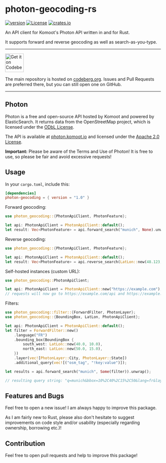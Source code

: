 # photon-geocoding-rs

[![version](https://img.shields.io/badge/version-1.0.1-green.svg)](https://codeberg.org/vollkorntomate/photon-geocoding-rs)
[![License](https://img.shields.io/badge/License-Apache%202.0-blue.svg)](https://www.apache.org/licenses/LICENSE-2.0)
[![crates.io](https://img.shields.io/badge/crates.io-v1.0.1-orange.svg?logo=rust)](https://crates.io/crates/photon-geocoding)

An API client for Komoot's Photon API written in and for Rust.

It supports forward and reverse geocoding as well as search-as-you-type.

---

<a href="https://codeberg.org/vollkorntomate/photon-geocoding-rs">
    <img alt="Get it on Codeberg" src="https://get-it-on.codeberg.org/get-it-on-blue-on-white.png" height="60">
</a>

The main repository is hosted on [codeberg.org](https://codeberg.org/vollkorntomate/photon-geocoding-rs). Issues and Pull Requests are preferred there, but you can still open one on GitHub.

---

## Photon

Photon is a free and open-source API hosted by Komoot and powered by ElasticSearch. It returns data from the OpenStreetMap project,
which is licensed under the [ODbL License](https://opendatacommons.org/licenses/odbl/).

The API is available at [photon.komoot.io](https://photon.komoot.io)
and licensed under the [Apache 2.0 License](https://www.apache.org/licenses/LICENSE-2.0).

**Important:** Please be aware of the Terms and Use of Photon! It is free to use, so please be fair and avoid excessive requests!

## Usage

In your `cargo.toml`, include this:
```toml
[dependencies]
photon-geocoding = { version = "1.0" }
```

Forward geocoding:
```rust
use photon_geocoding::{PhotonApiClient, PhotonFeature};

let api: PhotonApiClient = PhotonApiClient::default();
let result: Vec<PhotonFeature> = api.forward_search("munich", None).unwrap();
```

Reverse geocoding:
```rust
use photon_geocoding::{PhotonApiClient, PhotonFeature};

let api: PhotonApiClient = PhotonApiClient::default();
let result: Vec<PhotonFeature> = api.reverse_search(LatLon::new(48.123, 11.321), None).unwrap();
```

Self-hosted instances (custom URL):
```rust
use photon_geocoding::PhotonApiClient;

let api: PhotonApiClient = PhotonApiClient::new("https://example.com");
// requests will now go to https://example.com/api and https://example.com/reverse
```

Filters:
```rust
use photon_geocoding::filter::{ForwardFilter, PhotonLayer};
use photon_geocoding::{BoundingBox, LatLon, PhotonApiClient};

let api: PhotonApiClient = PhotonApiClient::default();
let filter = ForwardFilter::new()
    .language("FR")
    .bounding_box(BoundingBox {
        south_west: LatLon::new(40.0, 10.0),
        north_east: LatLon::new(50.0, 15.0),
    })
    .layer(vec![PhotonLayer::City, PhotonLayer::State])
    .additional_query(vec![("osm_tag", "!key:value")]);

let results = api.forward_search("munich", Some(filter)).unwrap();

// resulting query string: "q=munich&bbox=10%2C40%2C15%2C50&lang=fr&layer=city&layer=state&osm_tag=%21key%3Avalue"
```

## Features and Bugs

Feel free to open a new issue! I am always happy to improve this package.

As I am fairly new to Rust, please also don't hesitate to suggest improvements on code style and/or usability (especially regarding ownership, borrowing etc.)!

## Contribution

Feel free to open pull requests and help to improve this package!